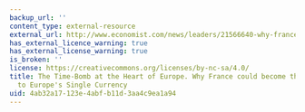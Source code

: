 ```yaml
---
backup_url: ''
content_type: external-resource
external_url: http://www.economist.com/news/leaders/21566640-why-france-could-become-biggest-danger-europes-single-currency-time-bomb-heart
has_external_licence_warning: true
has_external_license_warning: true
is_broken: ''
license: https://creativecommons.org/licenses/by-nc-sa/4.0/
title: The Time-Bomb at the Heart of Europe. Why France could become the Biggest Danger
  to Europe's Single Currency
uid: 4ab32a17-123e-4abf-b11d-3aa4c9ea1a94
---
```

